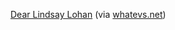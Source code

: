 ---
layout: post
wordpress_id: 724
wordpress_url: http://noesbueno.com/?p=724
date: '2010-07-21 12:29:17 -0500'
date_gmt: '2010-07-21 17:29:17 -0500'
body: |
  <p><a href="http://dearlindsaylohan.tumblr.com/">Dear Lindsay Lohan</a> <span class="via">(via <a href="http://www.whatevs.net">whatevs.net</a>)</span></p>
---